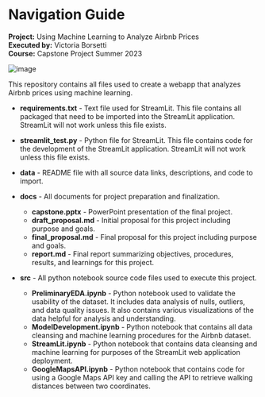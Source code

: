# Navigation Guide
**Project:** Using Machine Learning to Analyze Airbnb Prices \
**Executed by:** Victoria Borsetti \
**Course:** Capstone Project Summer 2023

![image](https://github.com/vicotriangle/victoria_data606/assets/135077759/acff7126-38cb-4d52-b7af-68f4a96e62e7)

This repository contains all files used to create a webapp that analyzes Airbnb prices using machine learning.

  - **requirements.txt** - Text file used for StreamLit. This file contains all packaged that need to be imported into the StreamLit application. StreamLit will not work unless this file exists.

  - **streamlit_test.py** - Python file for StreamLit. This file contains code for the development of the StreamLit application. StreamLit will not work unless this file exists.

  - **data** - README file with all source data links, descriptions, and code to import.

  - **docs** - All documents for project preparation and finalization.
    - **capstone.pptx** - PowerPoint presentation of the final project.
    - **draft_proposal.md** - Initial proposal for this project including purpose and goals.
    - **final_proposal.md** - Final proposal for this project including purpose and goals.
    - **report.md** - Final report summarizing objectives, procedures, results, and learnings for this project.

  - **src** - All python notebook source code files used to execute this project.
    - **PreliminaryEDA.ipynb** - Python notebook used to validate the usability of the dataset. It includes data analysis of nulls, outliers, and data quality issues. It also contains various visualizations of the data helpful for analysis and understanding.
    - **ModelDevelopment.ipynb** - Python notebook that contains all data cleansing and machine learning procedures for the Airbnb dataset.
    - **StreamLit.ipynb** - Python notebook that contains data cleansing and machine learning for purposes of the StreamLit web application deployment.
    - **GoogleMapsAPI.ipynb** - Python notebook that contains code for using a Google Maps API key and calling the API to retrieve walking distances between two coordinates.
